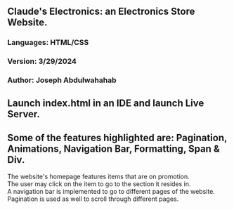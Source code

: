 ## Claude's Electronics: an Electronics Store Website.  
### Languages: HTML/CSS  
### Version: 3/29/2024  
### Author: Joseph Abdulwahahab  


## Launch index.html in an IDE and launch Live Server.  
## Some of the features highlighted are: Pagination, Animations, Navigation Bar, Formatting, Span & Div.
The website's homepage features items that are on promotion.  
The user may click on the item to go to the section it resides in.  
A navigation bar is implemented to go to different pages of the website.  
Pagination is used as well to scroll through different pages. 

